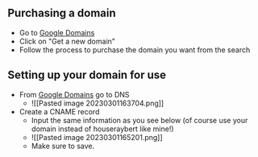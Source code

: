 ## Purchasing a domain
- Go to [Google Domains](https://domains.google.com)
- Click on "Get a new domain"
- Follow the process to purchase the domain you want from the search

## Setting up your domain for use
- From [Google Domains](domains.google.com) go to DNS
	- ![[Pasted image 20230301163704.png]]
- Create a CNAME record
	- Input the same information as you see below (of course use your domain instead of houseraybert like mine!)
	- ![[Pasted image 20230301165201.png]]
	- Make sure to save.